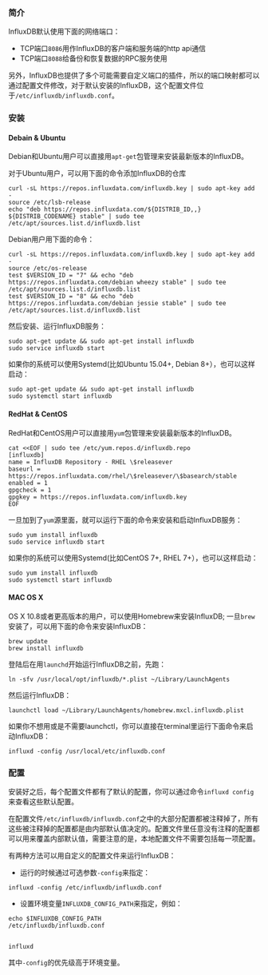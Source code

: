 ### 简介

InfluxDB默认使用下面的网络端口：

- TCP端口`8086`用作InfluxDB的客户端和服务端的http api通信
- TCP端口`8088`给备份和恢复数据的RPC服务使用

另外，InfluxDB也提供了多个可能需要自定义端口的插件，所以的端口映射都可以通过配置文件修改，对于默认安装的InfluxDB，这个配置文件位于`/etc/influxdb/influxdb.conf`。

### 安装

#### Debain & Ubuntu

Debian和Ubuntu用户可以直接用`apt-get`包管理来安装最新版本的InfluxDB。

对于Ubuntu用户，可以用下面的命令添加InfluxDB的仓库

```
curl -sL https://repos.influxdata.com/influxdb.key | sudo apt-key add -
source /etc/lsb-release
echo "deb https://repos.influxdata.com/${DISTRIB_ID,,} ${DISTRIB_CODENAME} stable" | sudo tee /etc/apt/sources.list.d/influxdb.list
```

Debian用户用下面的命令：

```
curl -sL https://repos.influxdata.com/influxdb.key | sudo apt-key add -
source /etc/os-release
test $VERSION_ID = "7" && echo "deb https://repos.influxdata.com/debian wheezy stable" | sudo tee /etc/apt/sources.list.d/influxdb.list
test $VERSION_ID = "8" && echo "deb https://repos.influxdata.com/debian jessie stable" | sudo tee /etc/apt/sources.list.d/influxdb.list
```

然后安装、运行InfluxDB服务：

```
sudo apt-get update && sudo apt-get install influxdb
sudo service influxdb start
```

如果你的系统可以使用Systemd(比如Ubuntu 15.04+, Debian 8+），也可以这样启动：

```
sudo apt-get update && sudo apt-get install influxdb
sudo systemctl start influxdb
```

#### RedHat & CentOS

RedHat和CentOS用户可以直接用`yum`包管理来安装最新版本的InfluxDB。

```
cat <<EOF | sudo tee /etc/yum.repos.d/influxdb.repo
[influxdb]
name = InfluxDB Repository - RHEL \$releasever
baseurl = https://repos.influxdata.com/rhel/\$releasever/\$basearch/stable
enabled = 1
gpgcheck = 1
gpgkey = https://repos.influxdata.com/influxdb.key
EOF
```

一旦加到了`yum`源里面，就可以运行下面的命令来安装和启动InfluxDB服务：

```
sudo yum install influxdb
sudo service influxdb start
```

如果你的系统可以使用Systemd(比如CentOS 7+, RHEL 7+），也可以这样启动：

```
sudo yum install influxdb
sudo systemctl start influxdb
```

#### MAC OS X

OS X 10.8或者更高版本的用户，可以使用Homebrew来安装InfluxDB; 一旦`brew`安装了，可以用下面的命令来安装InfluxDB：

```
brew update
brew install influxdb
```

登陆后在用`launchd`开始运行InfluxDB之前，先跑：

```
ln -sfv /usr/local/opt/influxdb/*.plist ~/Library/LaunchAgents
```

然后运行InfluxDB：

```
launchctl load ~/Library/LaunchAgents/homebrew.mxcl.influxdb.plist
```

如果你不想用或是不需要launchctl，你可以直接在terminal里运行下面命令来启动InfluxDB：

```
influxd -config /usr/local/etc/influxdb.conf
```



### 配置

安装好之后，每个配置文件都有了默认的配置，你可以通过命令`influxd config`来查看这些默认配置。

在配置文件`/etc/influxdb/influxdb.conf`之中的大部分配置都被注释掉了，所有这些被注释掉的配置都是由内部默认值决定的。配置文件里任意没有注释的配置都可以用来覆盖内部默认值，需要注意的是，本地配置文件不需要包括每一项配置。

有两种方法可以用自定义的配置文件来运行InfluxDB：

- 运行的时候通过可选参数`-config`来指定：

```
influxd -config /etc/influxdb/influxdb.conf
```

- 设置环境变量`INFLUXDB_CONFIG_PATH`来指定，例如：

```
echo $INFLUXDB_CONFIG_PATH
/etc/influxdb/influxdb.conf


influxd
```

其中`-config`的优先级高于环境变量。